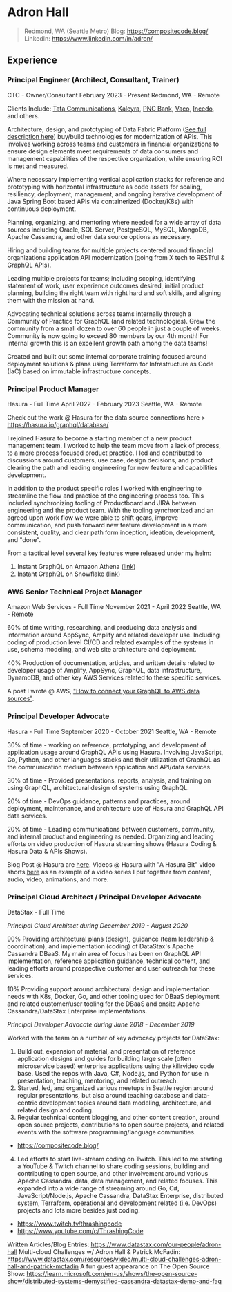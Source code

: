 # Adron Hall
> Redmond, WA (Seattle Metro)
> Blog: https://compositecode.blog/
> LinkedIn: https://www.linkedin.com/in/adron/

## Experience

### Principal Engineer (Architect, Consultant, Trainer)
CTC - Owner/Consultant
February 2023 - Present
Redmond, WA - Remote

Clients Include: [Tata Communications](https://en.wikipedia.org/wiki/Tata_Communications), [Kaleyra](https://en.wikipedia.org/wiki/Kaleyra), [PNC Bank](https://www.pnc.com/), [Vaco](https://www.vaco.com/), [Incedo](https://www.incedoinc.com/), and others.

Architecture, design, and prototyping of Data Fabric Platform ([See full description here]()) buy/build technologies for modernization of APIs. This involves working across teams and customers in financial organizations to ensure design elements meet requirements of data consumers and management capabilities of the respective organization, while ensuring ROI is met and measured.

Where necessary implementing vertical application stacks for reference and prototyping with horizontal infrastructure as code assets for scaling, resiliency, deployment, management, and ongoing iterative development of Java Spring Boot based APIs via containerized (Docker/K8s) with continuous deployment.

Planning, organizing, and mentoring where needed for a wide array of data sources including Oracle, SQL Server, PostgreSQL, MySQL, MongoDB, Apache Cassandra, and other data source options as necessary.

Hiring and building teams for multiple projects centered around financial organizations application API modernization (going from X tech to RESTful & GraphQL APIs).

Leading multiple projects for teams; including scoping, identifying statement of work, user experience outcomes desired, initial product planning, building the right team with right hard and soft skills, and aligning them with the mission at hand.

Advocating technical solutions across teams internally through a Community of Practice for GraphQL (and related technologies). Grew the community from a small dozen to over 60 people in just a couple of weeks. Community is now going to exceed 80 members by our 4th month! For internal growth this is an excellent growth path among the data teams!

Created and built out some internal corporate training focused around deployment solutions & plans using Terraform for Infrastructure as Code (IaC) based on immutable infrastructure concepts.

### Principal Product Manager
Hasura - Full Time
April 2022 - February 2023
Seattle, WA - Remote

Check out the work @ Hasura for the data source connections here > https://hasura.io/graphql/database/

I rejoined Hasura to become a starting member of a new product management team. I worked to help the team move from a lack of process, to a more process focused product practice. I led and contributed to discussions around customers, use case, design decisions, and product clearing the path and leading engineering for new feature and capabilities development.

In addition to the product specific roles I worked with engineering to streamline the flow and practice of the engineering process too. This included synchronizing tooling of Productboard and JIRA between engineering and the product team. With the tooling synchronized and an agreed upon work flow we were able to shift gears, improve communication, and push forward new feature development in a more consistent, quality, and clear path form inception, ideation, development, and "done".

From a tactical level several key features were released under my helm:

1. Instant GraphQL on Amazon Athena ([link](https://hasura.io/blog/announcing-amazon-athena-integration))
2. Instant GraphQL on Snowflake ([link](https://hasura.io/blog/introducing-instant-graphql-apis-for-snowflake-cloud-data-platform))

### AWS Senior Technical Project Manager
Amazon Web Services - Full Time
November 2021 - April 2022
Seattle, WA - Remote

60% of time writing, researching, and producing data analysis and information around AppSync, Amplify and related developer use. Including coding of production level CI/CD and related examples of the systems in use, schema modeling, and web site architecture and deployment.

40% Production of documentation, articles, and written details related to developer usage of Amplify, AppSync, GraphQL, data infrastructure, DynamoDB, and other key AWS Services related to these specific services.

A post I wrote @ AWS, ["How to connect your GraphQL to AWS data sources"](https://aws.amazon.com/blogs/mobile/how-to-connect-your-graphql-api-to-aws-data-sources/).

### Principal Developer Advocate
Hasura - Full Time
September 2020 - October 2021
Seattle, WA - Remote

30% of time - working on reference, prototyping, and development of application usage around GraphQL APIs using Hasura. Involving JavaScript, Go, Python, and other languages stacks and their utilization of GraphQL as the communication medium between application and API/data services.

30% of time - Provided presentations, reports, analysis, and training on using GraphQL, architectural design of systems using GraphQL.

20% of time - DevOps guidance, patterns and practices, around deployment, maintenance, and architecture use of Hasura and GraphQL API data services.

20% of time - Leading communications between customers, community, and internal product and engineering as needed. Organizing and leading efforts on video production of Hasura streaming shows (Hasura Coding & Hasura Data & APIs Shows).

Blog Post @ Hasura are [here](https://hasura.io/blog/@adron).
Videos @ Hasura with "A Hasura Bit" video shorts [here](https://youtube.com/playlist?list=PL4f75Y6Ce5sty7iWwLUq55aZNiA9u7vWc&si=dDiY61IqJgtdU0iW) as an example of a video series I put together from content, audio, video, animations, and more.

### Principal Cloud Architect / Principal Developer Advocate
DataStax - Full Time

*Principal Cloud Architect during December 2019 - August 2020*

90% Providing architectural plans (design), guidance (team leadership & coordination), and implementation (coding) of DataStax's Apache Cassandra DBaaS. My main area of focus has been on GraphQL API implementation, reference application guidance, technical content, and leading efforts around prospective customer and user outreach for these services.

10% Providing support around architectural design and implementation needs with K8s, Docker, Go, and other tooling used for DBaaS deployment and related customer/user tooling for the DBaaS and onsite Apache Cassandra/DataStax Enterprise implementations.

*Principal Developer Advocate during June 2018 - December 2019*

Worked with the team on a number of key advocacy projects for DataStax:

1. Build out, expansion of material, and presentation of reference application designs and guides for building large scale (often microservice based) enterprise applications using the killrvideo code base. Used the repos with Java, C#, Node.js, and Python for use in presentation, teaching, mentoring, and related outreach.
2. Started, led, and organized various meetups in Seattle region around regular presentations, but also around teaching database and data-centric development topics around data modeling, architecture, and related design and coding.
3. Regular technical content blogging, and other content creation, around open source projects, contributions to open source projects, and related events with the software programming/language communities.
 * https://compositecode.blog/
4. Led efforts to start live-stream coding on Twitch. This led to me starting a YouTube & Twitch channel to share coding sessions, building and contributing to open source, and other involvement around various Apache Cassandra, data, data management, and related focuses. This expanded into a wide range of streaming around Go, C#, JavaScript/Node.js, Apache Cassandra, DataStax Enterprise, distributed system, Terraform, operational and development related (i.e. DevOps) projects and lots more besides just coding.
 * https://www.twitch.tv/thrashingcode
 * https://www.youtube.com/c/ThrashingCode

Written Articles/Blog Entries: https://www.datastax.com/our-people/adron-hall
Multi-cloud Challenges w/ Adron Hall & Patrick McFadin: https://www.datastax.com/resources/video/multi-cloud-challenges-adron-hall-and-patrick-mcfadin
A fun guest appearance on The Open Source Show: https://learn.microsoft.com/en-us/shows/the-open-source-show/distributed-systems-demystified-cassandra-datastax-demo-and-faq

